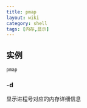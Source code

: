 ```yaml
---
title: pmap
layout: wiki
category: shell
tags: [内存,显示]
---
```


## 实例

~~~
pmap
~~~

### -d

显示进程号对应的内存详细信息